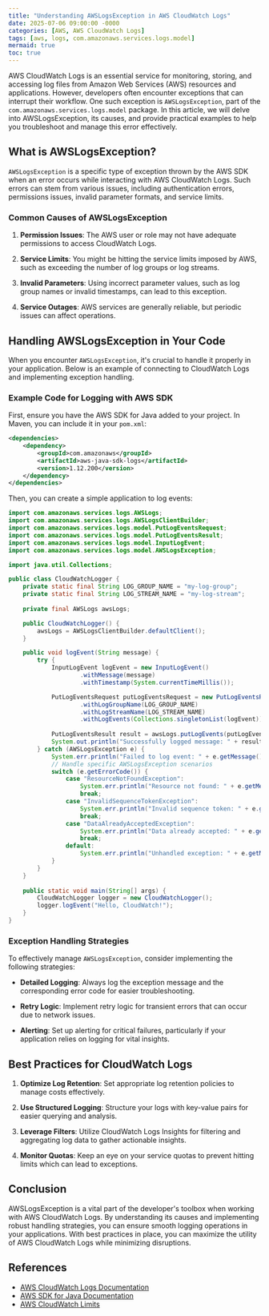 ```yaml
---
title: "Understanding AWSLogsException in AWS CloudWatch Logs"
date: 2025-07-06 09:00:00 -0000
categories: [AWS, AWS CloudWatch Logs]
tags: [aws, logs, com.amazonaws.services.logs.model]
mermaid: true
toc: true
---
```



AWS CloudWatch Logs is an essential service for monitoring, storing, and accessing log files from Amazon Web Services (AWS) resources and applications. However, developers often encounter exceptions that can interrupt their workflow. One such exception is `AWSLogsException`, part of the `com.amazonaws.services.logs.model` package. In this article, we will delve into AWSLogsException, its causes, and provide practical examples to help you troubleshoot and manage this error effectively.

## What is AWSLogsException?

`AWSLogsException` is a specific type of exception thrown by the AWS SDK when an error occurs while interacting with AWS CloudWatch Logs. Such errors can stem from various issues, including authentication errors, permissions issues, invalid parameter formats, and service limits.

### Common Causes of AWSLogsException

1. **Permission Issues**: The AWS user or role may not have adequate permissions to access CloudWatch Logs.
   
2. **Service Limits**: You might be hitting the service limits imposed by AWS, such as exceeding the number of log groups or log streams.
   
3. **Invalid Parameters**: Using incorrect parameter values, such as log group names or invalid timestamps, can lead to this exception.
   
4. **Service Outages**: AWS services are generally reliable, but periodic issues can affect operations.

## Handling AWSLogsException in Your Code

When you encounter `AWSLogsException`, it's crucial to handle it properly in your application. Below is an example of connecting to CloudWatch Logs and implementing exception handling.

### Example Code for Logging with AWS SDK

First, ensure you have the AWS SDK for Java added to your project. In Maven, you can include it in your `pom.xml`:

```xml
<dependencies>
    <dependency>
        <groupId>com.amazonaws</groupId>
        <artifactId>aws-java-sdk-logs</artifactId>
        <version>1.12.200</version>
    </dependency>
</dependencies>
```

Then, you can create a simple application to log events:

```java
import com.amazonaws.services.logs.AWSLogs;
import com.amazonaws.services.logs.AWSLogsClientBuilder;
import com.amazonaws.services.logs.model.PutLogEventsRequest;
import com.amazonaws.services.logs.model.PutLogEventsResult;
import com.amazonaws.services.logs.model.InputLogEvent;
import com.amazonaws.services.logs.model.AWSLogsException;

import java.util.Collections;

public class CloudWatchLogger {
    private static final String LOG_GROUP_NAME = "my-log-group";
    private static final String LOG_STREAM_NAME = "my-log-stream";
    
    private final AWSLogs awsLogs;

    public CloudWatchLogger() {
        awsLogs = AWSLogsClientBuilder.defaultClient();
    }

    public void logEvent(String message) {
        try {
            InputLogEvent logEvent = new InputLogEvent()
                    .withMessage(message)
                    .withTimestamp(System.currentTimeMillis());

            PutLogEventsRequest putLogEventsRequest = new PutLogEventsRequest()
                    .withLogGroupName(LOG_GROUP_NAME)
                    .withLogStreamName(LOG_STREAM_NAME)
                    .withLogEvents(Collections.singletonList(logEvent));
            
            PutLogEventsResult result = awsLogs.putLogEvents(putLogEventsRequest);
            System.out.println("Successfully logged message: " + result);
        } catch (AWSLogsException e) {
            System.err.println("Failed to log event: " + e.getMessage());
            // Handle specific AWSLogsException scenarios
            switch (e.getErrorCode()) {
                case "ResourceNotFoundException":
                    System.err.println("Resource not found: " + e.getMessage());
                    break;
                case "InvalidSequenceTokenException":
                    System.err.println("Invalid sequence token: " + e.getMessage());
                    break;
                case "DataAlreadyAcceptedException":
                    System.err.println("Data already accepted: " + e.getMessage());
                    break;
                default:
                    System.err.println("Unhandled exception: " + e.getMessage());
            }
        }
    }
    
    public static void main(String[] args) {
        CloudWatchLogger logger = new CloudWatchLogger();
        logger.logEvent("Hello, CloudWatch!");
    }
}
```

### Exception Handling Strategies

To effectively manage `AWSLogsException`, consider implementing the following strategies:

- **Detailed Logging**: Always log the exception message and the corresponding error code for easier troubleshooting.

- **Retry Logic**: Implement retry logic for transient errors that can occur due to network issues.

- **Alerting**: Set up alerting for critical failures, particularly if your application relies on logging for vital insights.

## Best Practices for CloudWatch Logs

1. **Optimize Log Retention**: Set appropriate log retention policies to manage costs effectively.

2. **Use Structured Logging**: Structure your logs with key-value pairs for easier querying and analysis.

3. **Leverage Filters**: Utilize CloudWatch Logs Insights for filtering and aggregating log data to gather actionable insights.

4. **Monitor Quotas**: Keep an eye on your service quotas to prevent hitting limits which can lead to exceptions.

## Conclusion

AWSLogsException is a vital part of the developer's toolbox when working with AWS CloudWatch Logs. By understanding its causes and implementing robust handling strategies, you can ensure smooth logging operations in your applications. With best practices in place, you can maximize the utility of AWS CloudWatch Logs while minimizing disruptions.

## References

- [AWS CloudWatch Logs Documentation](https://docs.aws.amazon.com/AmazonCloudWatch/latest/logs/WhatIsCloudWatchLogs.html)
- [AWS SDK for Java Documentation](https://docs.aws.amazon.com/sdk-for-java/latest/developer-guide/home.html)
- [AWS CloudWatch Limits](https://docs.aws.amazon.com/AmazonCloudWatch/latest/monitoring/cloudwatch_limits.html)